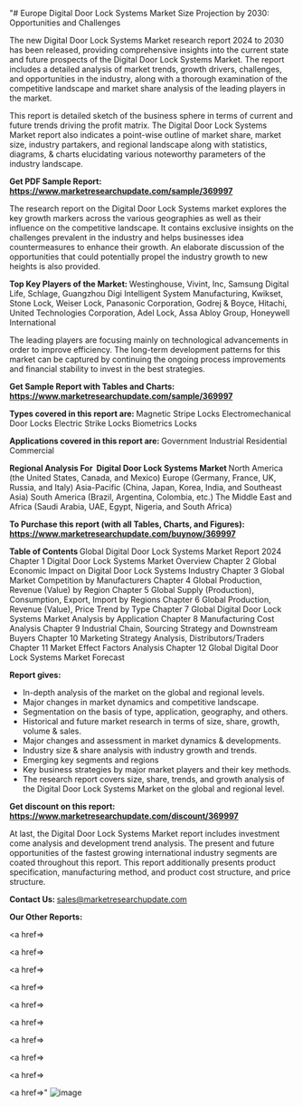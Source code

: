 "# Europe Digital Door Lock Systems Market Size Projection by 2030: Opportunities and Challenges

The new Digital Door Lock Systems Market research report 2024 to 2030 has been released, providing comprehensive insights into the current state and future prospects of the Digital Door Lock Systems Market. The report includes a detailed analysis of market trends, growth drivers, challenges, and opportunities in the industry, along with a thorough examination of the competitive landscape and market share analysis of the leading players in the market.

This report is detailed sketch of the business sphere in terms of current and future trends driving the profit matrix. The Digital Door Lock Systems Market report also indicates a point-wise outline of market share, market size, industry partakers, and regional landscape along with statistics, diagrams, &amp; charts elucidating various noteworthy parameters of the industry landscape.

<strong><b>Get PDF Sample Report: <a href=https://www.marketresearchupdate.com/sample/369997>https://www.marketresearchupdate.com/sample/369997</a></b></strong>

The research report on the Digital Door Lock Systems market explores the key growth markers across the various geographies as well as their influence on the competitive landscape. It contains exclusive insights on the challenges prevalent in the industry and helps businesses idea countermeasures to enhance their growth. An elaborate discussion of the opportunities that could potentially propel the industry growth to new heights is also provided.

<strong><b>Top Key Players of the Market:
</b></strong>Westinghouse, Vivint, Inc, Samsung Digital Life, Schlage, Guangzhou Digi Intelligent System Manufacturing, Kwikset, Stone Lock, Weiser Lock, Panasonic Corporation, Godrej & Boyce, Hitachi, United Technologies Corporation, Adel Lock, Assa Abloy Group, Honeywell International<strong><b>
</b></strong>

The leading players are focusing mainly on technological advancements in order to improve efficiency. The long-term development patterns for this market can be captured by continuing the ongoing process improvements and financial stability to invest in the best strategies.

<strong><b>Get Sample Report with Tables and Charts: <a href=https://www.marketresearchupdate.com/sample/369997>https://www.marketresearchupdate.com/sample/369997</a></b></strong>

<strong><b>Types covered in this report are:
</b></strong>Magnetic Stripe Locks
Electromechanical Door Locks
Electric Strike Locks
Biometrics Locks<strong><b>
</b></strong>

<strong><b>Applications covered in this report are:
</b></strong>Government
Industrial
Residential
Commercial<strong><b>
</b></strong>

<strong><b>Regional Analysis For  Digital Door Lock Systems Market</b></strong><strong><b>
</b></strong>North America (the United States, Canada, and Mexico)
Europe (Germany, France, UK, Russia, and Italy)
Asia-Pacific (China, Japan, Korea, India, and Southeast Asia)
South America (Brazil, Argentina, Colombia, etc.)
The Middle East and Africa (Saudi Arabia, UAE, Egypt, Nigeria, and South Africa)

<strong><b>To Purchase this report (with all Tables, Charts, and Figures): <a href=https://www.marketresearchupdate.com/buynow/369997>https://www.marketresearchupdate.com/buynow/369997</a></b></strong>

<strong><b>Table of Contents</b></strong><strong><b>
</b></strong>Global Digital Door Lock Systems Market Report 2024
Chapter 1 Digital Door Lock Systems Market Overview
Chapter 2 Global Economic Impact on Digital Door Lock Systems Industry
Chapter 3 Global Market Competition by Manufacturers
Chapter 4 Global Production, Revenue (Value) by Region
Chapter 5 Global Supply (Production), Consumption, Export, Import by Regions
Chapter 6 Global Production, Revenue (Value), Price Trend by Type
Chapter 7 Global Digital Door Lock Systems Market Analysis by Application
Chapter 8 Manufacturing Cost Analysis
Chapter 9 Industrial Chain, Sourcing Strategy and Downstream Buyers
Chapter 10 Marketing Strategy Analysis, Distributors/Traders
Chapter 11 Market Effect Factors Analysis
Chapter 12 Global Digital Door Lock Systems Market Forecast

<strong><b>Report gives:</b></strong>

- In-depth analysis of the market on the global and regional levels.
- Major changes in market dynamics and competitive landscape.
- Segmentation on the basis of type, application, geography, and others.
- Historical and future market research in terms of size, share, growth, volume &amp; sales.
- Major changes and assessment in market dynamics &amp; developments.
- Industry size &amp; share analysis with industry growth and trends.
- Emerging key segments and regions
- Key business strategies by major market players and their key methods.
- The research report covers size, share, trends, and growth analysis of the Digital Door Lock Systems Market on the global and regional level.

<strong><b>Get discount on this report: <a href=https://www.marketresearchupdate.com/discount/369997>https://www.marketresearchupdate.com/discount/369997</a></b></strong>

At last, the Digital Door Lock Systems Market report includes investment come analysis and development trend analysis. The present and future opportunities of the fastest growing international industry segments are coated throughout this report. This report additionally presents product specification, manufacturing method, and product cost structure, and price structure.

<strong><b>Contact Us:
</b></strong>sales@marketresearchupdate.com

<strong>Our Other Reports:</strong>

<a href=></a>

<a href=></a>

<a href=></a>

<a href=></a>

<a href=></a>

<a href=></a>

<a href=></a>

<a href=></a>

<a href=></a>

<a href=></a>"
![image](https://github.com/Gayatrikarjule/Market-Analysis-360/assets/97346546/8b905be8-c5b3-4fc3-ad99-303cbb78ce3d)
